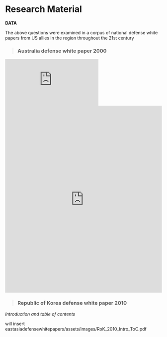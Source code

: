 # Research Material

<b>DATA</b>

The above questions were examined in a corpus of national defense white papers from US allies in the region throughout the 21st century

> ### Australia defense white paper 2000<br>

<iframe class="scribd_iframe_embed" title="Australia Defence White Paper 2000" src="https://www.scribd.com/embeds/367181834/content?start_page=35&view_mode=slideshow&access_key=key-KMmqvEHOjVdlBRjr8FR7&show_recommendations=true" data-auto-height="true" data-aspect-ratio="0.7035881435257411" scrolling="no" id="doc_46876" width="null" height="null" frameborder="0"></iframe><script type="text/javascript">(function() { var scribd = document.createElement("script"); scribd.type = "text/javascript"; scribd.async = true; scribd.src = "https://www.scribd.com/javascripts/embed_code/inject.js"; var s = document.getElementsByTagName("script")[0]; s.parentNode.insertBefore(scribd, s); })();</script>
  
<iframe class="scribd_iframe_embed" src="https://de.scribd.com/document/367181834/Australia-Defence-White-Paper-2000" data-auto-height="false" data-aspect-ratio="0.7068965517241379" scrolling="no" id="doc_93562" width="100%" height="600" frameborder="0"></iframe></td>



> ### Republic of Korea defense white paper 2010<br>
  <i>Introduction and table of contents</i>

will insert eastasiadefensewhitepapers/assets/images/RoK_2010_Intro_ToC.pdf
